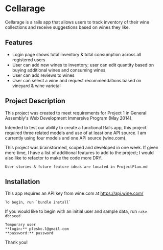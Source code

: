 Cellarage
=============

Cellarage is a rails app that allows users to track inventory of their wine collections and receive suggestions based on wines they like.

Features
-------
* Login page shows total inventory & total consumption across all registered users
* User can add new wines to inventory; user can edit quantity based on buying additional wines and consuming wines
* User can add reviews to wines
* User can select a wine and request recommendations based on vineyard & wine varietal

Project Description
-------
This project was created to meet requirements for Project 1 in General Assembly's Web Development Immersive Program (May 2014).

Intended to test our ability to create a functional Rails app, this project required three related models and use of at least one API source.  I am currently using four models and one API source (wine.com).

This project was brainstormed, scoped and developed in one week.  If given more time, I have a list of additional features to add to the project; I would also like to refactor to make the code more DRY.

    User stories & future feature ideas are located in ProjectPlan.md


Installation
-------

This app requires an API key from wine.com at https://api.wine.com/

    To begin, run `bundle install`

If you would like to begin with an initial user and sample data, run `rake db:seed`

    Temporary user
    **login:** plesko.l@gmail.com
    **password:** password


Thank you!
